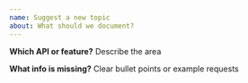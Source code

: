 ```yaml
---
name: Suggest a new topic
about: What should we document?
---
```


**Which API or feature?**
Describe the area

**What info is missing?**
Clear bullet points or example requests
